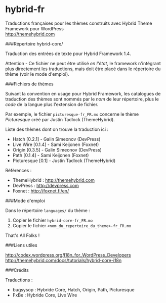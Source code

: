 hybrid-fr
=========

Traductions françaises pour les thèmes construits avec Hybrid Theme Framework pour WordPress  
http://themehybrid.com

###Répertoire hybrid-core/

Traduction des entrées de texte pour Hybrid Framework 1.4.

Attention - Ce fichier ne peut être utilisé _en l'état_, le framework n'intégrant plus directement les traductions, mais doit être placé dans le répertoire du thème (voir le mode d'emploi).

###Fichiers de thèmes

Suivant la convention en usage pour Hybrid Framework, les catalogues de traduction des thèmes sont nommés par le _nom_ de leur répertoire, plus le _code_ de la langue plus l'extension de fichier.

Par exemple, le fichier `picturesque-fr_FR.mo` concerne le thème _Picturesque_ créé par Justin Tadlock (ThemeHybrid).

Liste des thèmes dont on trouve la traduction ici :

- Hatch [0.2.1] - Galin Simeonov (DevPress)
- Live Wire [0.1.4] - Sami Keijonen (Foxnet)
- Origin [0.3.5] - Galin Simeonov (DevPress)
- Path [0.1.4] - Sami Keijonen (Foxnet)
- Picturesque [0.1] - Justin Tadlock (ThemeHybrid)

Références :  

- ThemeHybrid : http://themehybrid.com
- DevPress : http://devpress.com
- Foxnet : http://foxnet.fi/en/

###Mode d'emploi

Dans le répertoire `languages/` du thème :

1. Copier le fichier `hybrid-core-fr_FR.mo`
2. Copier le fichier `<nom_du_repertoire_du_theme>-fr_FR.mo`

That's All Folks !

###Liens utiles

http://codex.wordpress.org/I18n_for_WordPress_Developers    
http://themehybrid.com/docs/tutorials/hybrid-core-i18n

###Crédits

Traductions :
- bugsysop : Hybride Core, Hatch, Origin, Path, Picturesque
- FxBe : Hybride Core, Live Wire